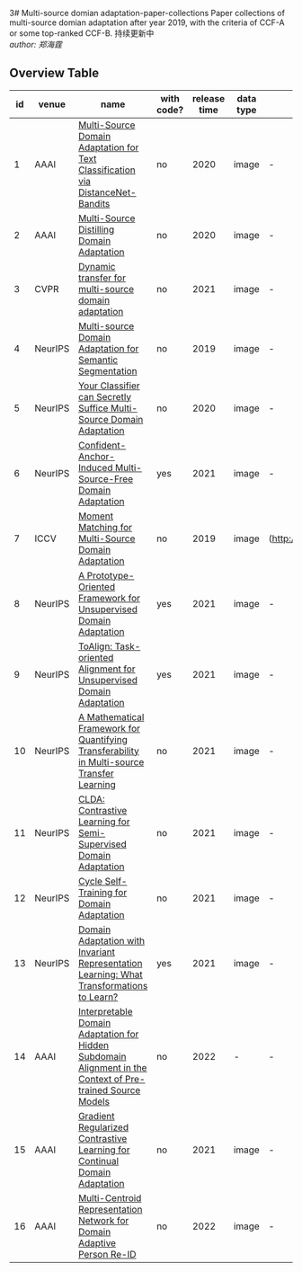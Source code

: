 3# Multi-source domian adaptation-paper-collections
Paper collections of multi-source domian adaptation after year 2019, with the criteria of CCF-A or some top-ranked CCF-B.
持续更新中   
*author: 郑海霆*

## Overview Table

id | venue | name                                                                                                                                                                                                                                                                                                                      | with code? | release time | data type     | data source                                                                                                                                                                                                                                                                                                                                                            | code source                                                                                                                                                            
----|-------|---------------------------------------------------------------------------------------------------------------------------------------------------------------------------------------------------------------------------------------------------------------------------------------------------------------------------|------------|--------------|---------------|------------------------------------------------------------------------------------------------------------------------------------------------------------------------------------------------------------------------------------------------------------------------------------------------------------------------------------------------------------------------|------------------------------------------------------------------------------------------------------------------------------------------------------------------------
 1| AAAI | [Multi-Source Domain Adaptation for Text Classification via DistanceNet-Bandits](https://github.com/yangyang1211/-/blob/main/paper/6288-Article%20Text-9513-1-10-20200516.pdf)                                          | no         | 2020         | image         | -                                                                                                                                                                                              | -                                                                                                                                                                      
2| AAAI | [Multi-Source Distilling Domain Adaptation](https://github.com/yangyang1211/-/blob/main/paper/6997-Article%20Text-10226-1-10-20200525.pdf)                              | no       | 2020         | image         |        -                                                                                                                                                                                                                              | -
 3| CVPR | [Dynamic transfer for multi-source domain adaptation](https://github.com/yangyang1211/-/blob/main/paper/Li_Dynamic_Transfer_for_Multi-Source_Domain_Adaptation_CVPR_2021_paper.pdf)                     | no         | 2021         | image         | -                                                                                                                                                                                                                                    | -                                                                                                                                                                      
 4| NeurIPS | [Multi-source Domain Adaptation for Semantic Segmentation](https://github.com/yangyang1211/-/blob/main/paper/NeurIPS-2019-multi-source-domain-adaptation-for-semantic-segmentation-Paper.pdf)                     | no         | 2019         | image         | -                                                                                                                                                                                                                                    | -       
  5| NeurIPS  | [Your Classifier can Secretly Suffice Multi-Source Domain Adaptation](https://github.com/yangyang1211/-/blob/main/paper/NeurIPS-2020-your-classifier-can-secretly-suffice-multi-source-domain-adaptation-Paper.pdf)                     | no         | 2020         | image         | -                                                                                                                                                                                                                                    | -       
 6| NeurIPS | [Confident-Anchor-Induced Multi-Source-Free Domain Adaptation](https://github.com/yangyang1211/-/blob/main/paper/NeurIPS-2021-confident-anchor-induced-multi-source-free-domain-adaptation-Paper.pdf)                     | yes        | 2021         | image         | -                                                                                                                                                                                                                                    | github（https://github.com/Learning-group123/CAiDA ）      
  7| ICCV | [Moment Matching for Multi-Source Domain Adaptation](https://github.com/yangyang1211/-/blob/main/paper/Peng_Moment_Matching_for_Multi-Source_Domain_Adaptation_ICCV_2019_paper.pdf)                     | no         | 2019         | image         | (http://ai.bu.edu/M3SDA/)                                                                                                                                                                                                                                   |     (http://ai.bu.edu/M3SDA/)
  8| NeurIPS | [A Prototype-Oriented Framework for Unsupervised Domain Adaptation](https://github.com/yangyang1211/-/blob/main/paper/NeurIPS-2021-a-prototype-oriented-framework-for-unsupervised-domain-adaptation-Paper.pdf)                     | yes        | 2021         | image         | -                                                                                                                                                                                                                                    | github( https://github.com/korawat-tanwisuth/Proto_DA)       
  9| NeurIPS | [ToAlign: Task-oriented Alignment for Unsupervised Domain Adaptation](https://github.com/yangyang1211/-/blob/main/paper/NeurIPS-2021-toalign-task-oriented-alignment-for-unsupervised-domain-adaptation-Paper.pdf)                     | yes         | 2021         | image         | -                                                                                                                                                                                                                                    | github( https://github.com/microsoft/)       
 10| NeurIPS | [A Mathematical Framework for Quantifying Transferability in Multi-source Transfer Learning](https://github.com/yangyang1211/-/blob/main/paper/NeurIPS-2021-a-mathematical-framework-for-quantifying-transferability-in-multi-source-transfer-lea3rning-Paper.pdf)                     | no         | 2021         | image         | -                                                                                                                                                                                                                                    | -       
11| NeurIPS | [CLDA: Contrastive Learning for Semi-Supervised Domain Adaptation](https://github.com/yangyang1211/-/blob/main/paper/NeurIPS-2021-a-mathematical-framework-for-quantifying-transferability-in-multi-source-transfer-lea3rning-Paper.pdf)                     | no         | 2021         | image         | -                                                                                                                                                                                                                                    | -       
12| NeurIPS | [Cycle Self-Training for Domain Adaptation](https://github.com/yangyang1211/-/blob/main/paper/NeurIPS-2021-cycle-self-training-for-domain-adaptation-Paper.pdf)                     | no         | 2021         | image         | -                                                                                                                                                                                                                                    | -       
13| NeurIPS | [Domain Adaptation with Invariant Representation Learning: What Transformations to Learn?](https://github.com/yangyang1211/-/blob/main/paper/NeurIPS-2021-a-mathematical-framework-for-quantifying-transferability-in-multi-source-transfer-lea3rning-Paper.pdf)                     | yes        | 2021         | image         | -                                                                                                                                                                                                                                    | github(https://github.com/DMIRLAB-Group/DSAN)    
14| AAAI | [Interpretable Domain Adaptation for Hidden Subdomain Alignment in the Context of Pre-trained Source Models](https://github.com/yangyang1211/-/blob/main/paper/20890-Article%20Text-24903-1-2-20220628.pdf)                     | no         | 2022         | -         | -                                                                                                                                                                                                                                    | -       
15| AAAI | [Gradient Regularized Contrastive Learning for Continual Domain Adaptation](https://github.com/yangyang1211/-/blob/main/paper/16370-Article%20Text-19864-1-2-20210518.pdf)                     | no         | 2021         | image         | -                                                                                                                                                                                                                                    | -       
16| AAAI | [Multi-Centroid Representation Network for Domain Adaptive Person Re-ID](https://github.com/yangyang1211/-/blob/main/paper/20178-Article%20Text-24191-1-2-20220628.pdf)                     | no         | 2022         | image         | -                                                                                                                                                                                                                                    | -       
